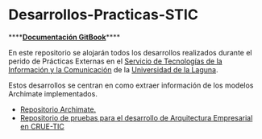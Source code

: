 # Desarrollos-Practicas-STIC

\*\*\*\*[**Documentación GitBook**](https://alu0100885453.gitbook.io/desarrollos-pr-cticas-stic/)\*\*\*\*

En este repositorio se alojarán todos los desarrollos realizados durante el perido de Prácticas Externas en el [Servicio de Tecnologías de la Información y la Comunicación](https://www.ull.es/servicios/stic/) de la [Universidad de la Laguna](https://www.ull.es/). 

Estos desarrollos se centran en como extraer información de los modelos Archimate implementados.

* [Repositorio Archimate.](https://github.com/alu0100888041/Archimate)
* [Repositorio de pruebas para el desarrollo de Arquitectura Empresarial en CRUE-TIC](https://github.com/jgonzal-ull/CRUE-TIC-AE-PRE) 


